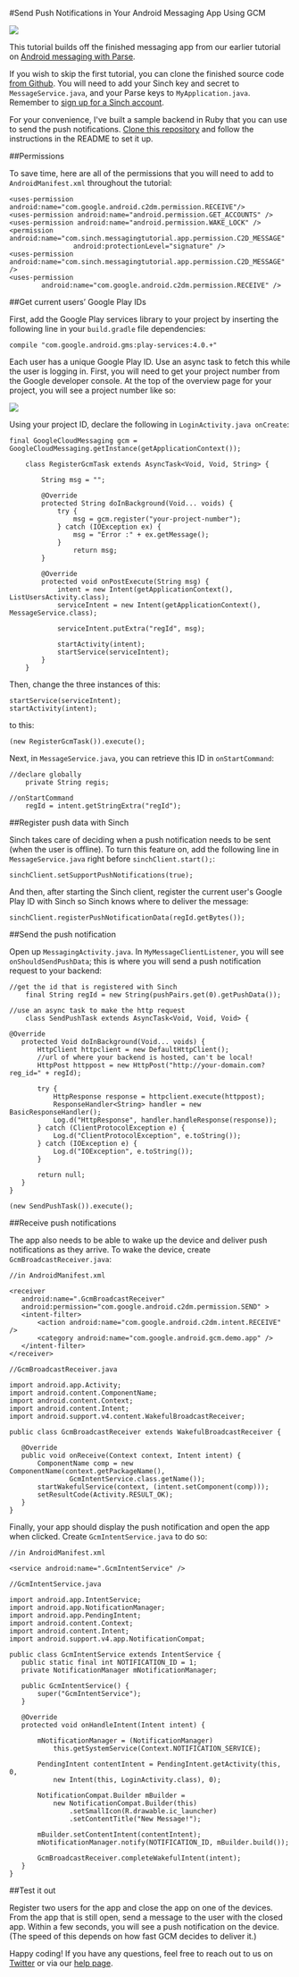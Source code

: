 #Send Push Notifications in Your Android Messaging App Using GCM

<img src="images/push.png" />

This tutorial builds off the finished messaging app from our earlier tutorial on [Android messaging with Parse](https://www.sinch.com/tutorials/android-messaging-tutorial-using-sinch-and-parse/).

If you wish to skip the first tutorial, you can clone the finished source code [from Github](https://github.com/sinch/android-messaging-tutorial). You will need to add your Sinch key and secret to `MessageService.java`, and your Parse keys to `MyApplication.java`. Remember to [sign up for a Sinch account](https://www.sinch.com/dashboard/#/signup).

For your convenience, I've built a sample backend in Ruby that you can use to send the push notifications. [Clone this repository](https://github.com/sinch/push-backend-ruby) and follow the instructions in the README to set it up.

##Permissions

To save time, here are all of the permissions that you will need to add to `AndroidManifest.xml` throughout the tutorial:

```
<uses-permission android:name="com.google.android.c2dm.permission.RECEIVE"/>
<uses-permission android:name="android.permission.GET_ACCOUNTS" />
<uses-permission android:name="android.permission.WAKE_LOCK" />
<permission android:name="com.sinch.messagingtutorial.app.permission.C2D_MESSAGE"
                android:protectionLevel="signature" />
<uses-permission android:name="com.sinch.messagingtutorial.app.permission.C2D_MESSAGE" />
<uses-permission
        android:name="com.google.android.c2dm.permission.RECEIVE" />
```

##Get current users’ Google Play IDs

First, add the Google Play services library to your project by inserting the following line in your `build.gradle` file dependencies:

```compile "com.google.android.gms:play-services:4.0.+"```

Each user has a unique Google Play ID. Use an async task to fetch this while the user is logging in. First, you will need to get your project number from the Google developer console. At the top of the overview page for your project, you will see a project number like so:

<img src="images/project-number.png" />

Using your project ID, declare the following in `LoginActivity.java onCreate`:

```
final GoogleCloudMessaging gcm = GoogleCloudMessaging.getInstance(getApplicationContext());

    class RegisterGcmTask extends AsyncTask<Void, Void, String> {

        String msg = "";

        @Override
        protected String doInBackground(Void... voids) {
            try {
                msg = gcm.register("your-project-number");
            } catch (IOException ex) {
                msg = "Error :" + ex.getMessage();
            }
                return msg;
        }

        @Override
        protected void onPostExecute(String msg) {
            intent = new Intent(getApplicationContext(), ListUsersActivity.class);
            serviceIntent = new Intent(getApplicationContext(), MessageService.class);

            serviceIntent.putExtra("regId", msg);

            startActivity(intent);
            startService(serviceIntent);
        }
    }
```
    
Then, change the three instances of this:

```
startService(serviceIntent);
startActivity(intent);
```
    
to this:

```(new RegisterGcmTask()).execute();```
    
Next, in `MessageService.java`, you can retrieve this ID in `onStartCommand`:

```
//declare globally
    private String regis;

//onStartCommand
    regId = intent.getStringExtra("regId");
```


##Register push data with Sinch

Sinch takes care of deciding when a push notification needs to be sent (when the user is offline). To turn this feature on, add the following line in `MessageService.java` right before `sinchClient.start();`:

```sinchClient.setSupportPushNotifications(true);```
    
And then, after starting the Sinch client, register the current user's Google Play ID with Sinch so Sinch knows where to deliver the message:

```sinchClient.registerPushNotificationData(regId.getBytes());```
    
##Send the push notification

Open up `MessagingActivity.java`. In `MyMessageClientListener`, you will see `onShouldSendPushData`; this is where you will send a push notification request to your backend:

```
//get the id that is registered with Sinch
    final String regId = new String(pushPairs.get(0).getPushData());

//use an async task to make the http request
    class SendPushTask extends AsyncTask<Void, Void, Void> {

@Override
   protected Void doInBackground(Void... voids) {
       HttpClient httpclient = new DefaultHttpClient();
       //url of where your backend is hosted, can't be local!
       HttpPost httppost = new HttpPost("http://your-domain.com?reg_id=" + regId);            

       try {
           HttpResponse response = httpclient.execute(httppost);
           ResponseHandler<String> handler = new BasicResponseHandler();
           Log.d("HttpResponse", handler.handleResponse(response));
       } catch (ClientProtocolException e) {
           Log.d("ClientProtocolException", e.toString());
       } catch (IOException e) {
           Log.d("IOException", e.toString());
       }

       return null;
   }    
}

(new SendPushTask()).execute();
```
    
##Receive push notifications

The app also needs to be able to wake up the device and deliver push notifications as they arrive. To wake the device, create `GcmBroadcastReceiver.java`:

```
//in AndroidManifest.xml
    
<receiver
   android:name=".GcmBroadcastReceiver"
   android:permission="com.google.android.c2dm.permission.SEND" >
   <intent-filter>
       <action android:name="com.google.android.c2dm.intent.RECEIVE" />
       <category android:name="com.google.android.gcm.demo.app" />
   </intent-filter>
</receiver>
    
//GcmBroadcastReceiver.java
    
import android.app.Activity;
import android.content.ComponentName;
import android.content.Context;
import android.content.Intent;
import android.support.v4.content.WakefulBroadcastReceiver;

public class GcmBroadcastReceiver extends WakefulBroadcastReceiver {

   @Override
   public void onReceive(Context context, Intent intent) {
       ComponentName comp = new ComponentName(context.getPackageName(),
               GcmIntentService.class.getName());
       startWakefulService(context, (intent.setComponent(comp)));
       setResultCode(Activity.RESULT_OK);
   }
}
```


Finally, your app should display the push notification and open the app when clicked. Create `GcmIntentService.java` to do so:

```
//in AndroidManifest.xml
    
<service android:name=".GcmIntentService" />
    
//GcmIntentService.java
    
import android.app.IntentService;
import android.app.NotificationManager;
import android.app.PendingIntent;
import android.content.Context;
import android.content.Intent;
import android.support.v4.app.NotificationCompat;

public class GcmIntentService extends IntentService {
   public static final int NOTIFICATION_ID = 1;
   private NotificationManager mNotificationManager;

   public GcmIntentService() {
       super("GcmIntentService");
   }

   @Override
   protected void onHandleIntent(Intent intent) {

       mNotificationManager = (NotificationManager)
           this.getSystemService(Context.NOTIFICATION_SERVICE);

       PendingIntent contentIntent = PendingIntent.getActivity(this, 0,
           new Intent(this, LoginActivity.class), 0);

       NotificationCompat.Builder mBuilder =
           new NotificationCompat.Builder(this)
               .setSmallIcon(R.drawable.ic_launcher)
               .setContentTitle("New Message!");

       mBuilder.setContentIntent(contentIntent);
       mNotificationManager.notify(NOTIFICATION_ID, mBuilder.build());

       GcmBroadcastReceiver.completeWakefulIntent(intent);
   }
}
```
    
##Test it out

Register two users for the app and close the app on one of the devices. From the app that is still open, send a message to the user with the closed app. Within a few seconds, you will see a push notification on the device. (The speed of this depends on how fast GCM decides to deliver it.)

Happy coding! If you have any questions, feel free to reach out to us on [Twitter](https://twitter.com/sinchdev) or via our [help page](https://www.sinch.com/help/dev-support/).
